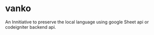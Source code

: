 # vanko

An Innitiative to preserve the local language using google Sheet api or codeigniter backend api.
